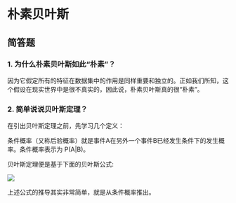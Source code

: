 # 朴素贝叶斯

## 简答题

### 1. 为什么朴素贝叶斯如此“朴素”？

因为它假定所有的特征在数据集中的作用是同样重要和独立的。正如我们所知，这个假设在现实世界中是很不真实的，因此说，朴素贝叶斯真的很“朴素”。

### 2. 简单说说贝叶斯定理？

在引出贝叶斯定理之前，先学习几个定义：

条件概率（又称后验概率）就是事件A在另外一个事件B已经发生条件下的发生概率。条件概率表示为 P(A|B)。

贝叶斯定理便是基于下面的贝叶斯公式:

![](./images/1-4.jpg)

上述公式的推导其实非常简单，就是从条件概率推出。